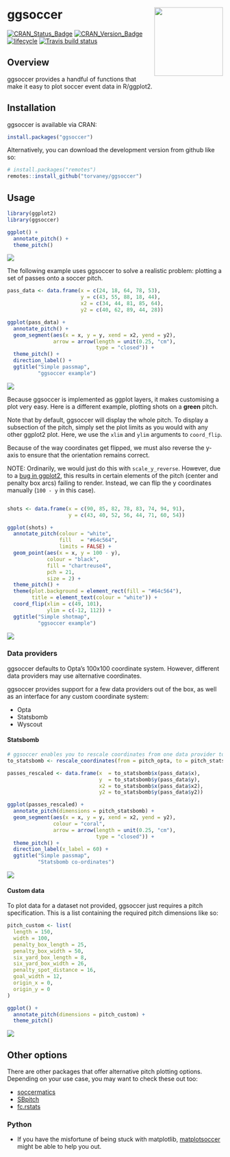
<!-- README.md is generated from README.Rmd. Please edit that file -->

# ggsoccer <img src="man/figures/logo.png" width="160px" align="right" />

[![CRAN\_Status\_Badge](http://www.r-pkg.org/badges/version/ggsoccer)](https://cran.r-project.org/package=ggsoccer)
[![CRAN\_Version\_Badge](https://cranlogs.r-pkg.org/badges/ggsoccer?color=ff69b4)](https://cran.r-project.org/package=ggsoccer)
[![lifecycle](https://img.shields.io/badge/lifecycle-experimental-orange.svg)](https://www.tidyverse.org/lifecycle/#experimental)
[![Travis build
status](https://travis-ci.org/Torvaney/ggsoccer.svg?branch=master)](https://travis-ci.org/Torvaney/ggsoccer)

## Overview

ggsoccer provides a handful of functions that make it easy to plot
soccer event data in R/ggplot2.

## Installation

ggsoccer is available via CRAN:

``` r
install.packages("ggsoccer")
```

Alternatively, you can download the development version from github like
so:

``` r
# install.packages("remotes")
remotes::install_github("torvaney/ggsoccer")
```

## Usage

``` r
library(ggplot2)
library(ggsoccer)

ggplot() +
  annotate_pitch() +
  theme_pitch()
```

![](man/figures/README-example_blank-1.png)<!-- -->

The following example uses ggsoccer to solve a realistic problem:
plotting a set of passes onto a soccer pitch.

``` r
pass_data <- data.frame(x = c(24, 18, 64, 78, 53),
                        y = c(43, 55, 88, 18, 44),
                        x2 = c(34, 44, 81, 85, 64),
                        y2 = c(40, 62, 89, 44, 28))

ggplot(pass_data) +
  annotate_pitch() +
  geom_segment(aes(x = x, y = y, xend = x2, yend = y2),
               arrow = arrow(length = unit(0.25, "cm"),
                             type = "closed")) +
  theme_pitch() +
  direction_label() +
  ggtitle("Simple passmap", 
          "ggsoccer example")
```

![](man/figures/README-example_passes-1.png)<!-- -->

Because ggsoccer is implemented as ggplot layers, it makes customising a
plot very easy. Here is a different example, plotting shots on a
**green** pitch.

Note that by default, ggsoccer will display the whole pitch. To display
a subsection of the pitch, simply set the plot limits as you would with
any other ggplot2 plot. Here, we use the `xlim` and `ylim` arguments to
`coord_flip`.

Because of the way coordinates get flipped, we must also reverse the
y-axis to ensure that the orientation remains correct.

NOTE: Ordinarily, we would just do this with `scale_y_reverse`. However,
due to a [bug in
ggplot2](https://github.com/tidyverse/ggplot2/issues/3120), this results
in certain elements of the pitch (center and penalty box arcs) failing
to render. Instead, we can flip the y coordinates manually (`100 - y` in
this case).

``` r

shots <- data.frame(x = c(90, 85, 82, 78, 83, 74, 94, 91),
                    y = c(43, 40, 52, 56, 44, 71, 60, 54))

ggplot(shots) +
  annotate_pitch(colour = "white",
                 fill   = "#64c564",
                 limits = FALSE) +
  geom_point(aes(x = x, y = 100 - y),
             colour = "black", 
             fill = "chartreuse4", 
             pch = 21,
             size = 2) +
  theme_pitch() +
  theme(plot.background = element_rect(fill = "#64c564"),
        title = element_text(colour = "white")) +
  coord_flip(xlim = c(49, 101),
             ylim = c(-12, 112)) +
  ggtitle("Simple shotmap",
          "ggsoccer example")
```

![](man/figures/README-example_shots-1.png)<!-- -->

### Data providers

ggsoccer defaults to Opta’s 100x100 coordinate system. However,
different data providers may use alternative coordinates.

ggsoccer provides support for a few data providers out of the box, as
well as an interface for any custom coordinate system:

  - Opta
  - Statsbomb
  - Wyscout

#### Statsbomb

``` r
# ggsoccer enables you to rescale coordinates from one data provider to another, too
to_statsbomb <- rescale_coordinates(from = pitch_opta, to = pitch_statsbomb)

passes_rescaled <- data.frame(x  = to_statsbomb$x(pass_data$x),
                              y  = to_statsbomb$y(pass_data$y),
                              x2 = to_statsbomb$x(pass_data$x2),
                              y2 = to_statsbomb$y(pass_data$y2))

ggplot(passes_rescaled) +
  annotate_pitch(dimensions = pitch_statsbomb) +
  geom_segment(aes(x = x, y = y, xend = x2, yend = y2),
               colour = "coral",
               arrow = arrow(length = unit(0.25, "cm"),
                             type = "closed")) +
  theme_pitch() +
  direction_label(x_label = 60) +
  ggtitle("Simple passmap", 
          "Statsbomb co-ordinates")
```

![](man/figures/README-example_passes_sb-1.png)<!-- -->

#### Custom data

To plot data for a dataset not provided, ggsoccer just requires a pitch
specification. This is a list containing the required pitch dimensions
like so:

``` r
pitch_custom <- list(
  length = 150,
  width = 100,
  penalty_box_length = 25,
  penalty_box_width = 50,
  six_yard_box_length = 8,
  six_yard_box_width = 26,
  penalty_spot_distance = 16,
  goal_width = 12,
  origin_x = 0,
  origin_y = 0
)

ggplot() +
  annotate_pitch(dimensions = pitch_custom) +
  theme_pitch()
```

![](man/figures/README-example_custom-1.png)<!-- -->

## Other options

There are other packages that offer alternative pitch plotting options.
Depending on your use case, you may want to check these out too:

  - [soccermatics](https://github.com/JoGall/soccermatics)
  - [SBpitch](https://github.com/FCrSTATS/SBpitch)
  - [fc.rstats](https://github.com/FCrSTATS/fc.rstats)

### Python

  - If you have the misfortune of being stuck with matplotlib,
    [matplotsoccer](https://github.com/TomDecroos/matplotsoccer) might
    be able to help you out.
